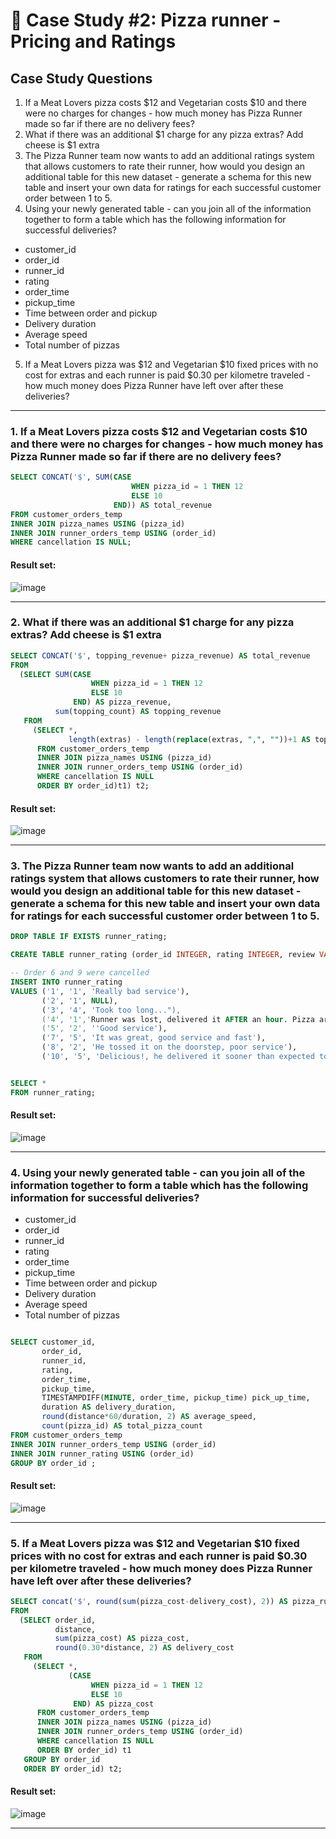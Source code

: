 # :pizza: Case Study #2: Pizza runner - Pricing and Ratings

## Case Study Questions

1. If a Meat Lovers pizza costs $12 and Vegetarian costs $10 and there were no charges for changes - how much money has Pizza Runner made so far if there are no delivery fees?
2. What if there was an additional $1 charge for any pizza extras? Add cheese is $1 extra
3. The Pizza Runner team now wants to add an additional ratings system that allows customers to rate their runner, how would you design an additional table for this new dataset - generate a schema for this new table and insert your own data for ratings for each successful customer order between 1 to 5.
4. Using your newly generated table - can you join all of the information together to form a table which has the following information for successful deliveries?
- customer_id
- order_id
- runner_id
- rating
- order_time
- pickup_time
- Time between order and pickup
- Delivery duration
- Average speed
- Total number of pizzas
5. If a Meat Lovers pizza was $12 and Vegetarian $10 fixed prices with no cost for extras and each runner is paid $0.30 per kilometre traveled - how much money does Pizza Runner have left over after these deliveries?

***

###  1. If a Meat Lovers pizza costs $12 and Vegetarian costs $10 and there were no charges for changes - how much money has Pizza Runner made so far if there are no delivery fees?

```sql
SELECT CONCAT('$', SUM(CASE
                           WHEN pizza_id = 1 THEN 12
                           ELSE 10
                       END)) AS total_revenue
FROM customer_orders_temp
INNER JOIN pizza_names USING (pizza_id)
INNER JOIN runner_orders_temp USING (order_id)
WHERE cancellation IS NULL;
``` 
	
#### Result set:
![image](https://user-images.githubusercontent.com/77529445/168244471-aebb9ea3-8566-4c03-b624-e9ec164390cd.png)

***

###  2. What if there was an additional $1 charge for any pizza extras? Add cheese is $1 extra

```sql
SELECT CONCAT('$', topping_revenue+ pizza_revenue) AS total_revenue
FROM
  (SELECT SUM(CASE
                  WHEN pizza_id = 1 THEN 12
                  ELSE 10
              END) AS pizza_revenue,
          sum(topping_count) AS topping_revenue
   FROM
     (SELECT *,
             length(extras) - length(replace(extras, ",", ""))+1 AS topping_count
      FROM customer_orders_temp
      INNER JOIN pizza_names USING (pizza_id)
      INNER JOIN runner_orders_temp USING (order_id)
      WHERE cancellation IS NULL
      ORDER BY order_id)t1) t2;
``` 
	
#### Result set:
![image](https://user-images.githubusercontent.com/77529445/168244665-403dc3f1-2e65-4be5-8ed0-e799a08b9afd.png)

***

###  3. The Pizza Runner team now wants to add an additional ratings system that allows customers to rate their runner, how would you design an additional table for this new dataset - generate a schema for this new table and insert your own data for ratings for each successful customer order between 1 to 5.

```sql
DROP TABLE IF EXISTS runner_rating;

CREATE TABLE runner_rating (order_id INTEGER, rating INTEGER, review VARCHAR(100)) ;

-- Order 6 and 9 were cancelled
INSERT INTO runner_rating
VALUES ('1', '1', 'Really bad service'),
       ('2', '1', NULL),
       ('3', '4', 'Took too long..."),
       ('4', '1','Runner was lost, delivered it AFTER an hour. Pizza arrived cold' ),
       ('5', '2', ''Good service'),
       ('7', '5', 'It was great, good service and fast'),
       ('8', '2', 'He tossed it on the doorstep, poor service'),
       ('10', '5', 'Delicious!, he delivered it sooner than expected too!');


SELECT *
FROM runner_rating;
``` 
	
#### Result set:
![image](https://user-images.githubusercontent.com/77529445/168270655-61394a42-5004-459d-b056-0fde6366a960.png)

***

###  4. Using your newly generated table - can you join all of the information together to form a table which has the following information for successful deliveries?
- customer_id
- order_id
- runner_id
- rating
- order_time
- pickup_time
- Time between order and pickup
- Delivery duration
- Average speed
- Total number of pizzas

```sql

SELECT customer_id,
       order_id,
       runner_id,
       rating,
       order_time,
       pickup_time,
       TIMESTAMPDIFF(MINUTE, order_time, pickup_time) pick_up_time,
       duration AS delivery_duration,
       round(distance*60/duration, 2) AS average_speed,
       count(pizza_id) AS total_pizza_count
FROM customer_orders_temp
INNER JOIN runner_orders_temp USING (order_id)
INNER JOIN runner_rating USING (order_id)
GROUP BY order_id ;
``` 
	
#### Result set:
![image](https://user-images.githubusercontent.com/77529445/168271015-d7feb5dd-be06-4677-8e1c-6426ef6bc34c.png)

***

###  5. If a Meat Lovers pizza was $12 and Vegetarian $10 fixed prices with no cost for extras and each runner is paid $0.30 per kilometre traveled - how much money does Pizza Runner have left over after these deliveries?

```sql
SELECT concat('$', round(sum(pizza_cost-delivery_cost), 2)) AS pizza_runner_revenue
FROM
  (SELECT order_id,
          distance,
          sum(pizza_cost) AS pizza_cost,
          round(0.30*distance, 2) AS delivery_cost
   FROM
     (SELECT *,
             (CASE
                  WHEN pizza_id = 1 THEN 12
                  ELSE 10
              END) AS pizza_cost
      FROM customer_orders_temp
      INNER JOIN pizza_names USING (pizza_id)
      INNER JOIN runner_orders_temp USING (order_id)
      WHERE cancellation IS NULL
      ORDER BY order_id) t1
   GROUP BY order_id
   ORDER BY order_id) t2;
``` 
	
#### Result set:
![image](https://user-images.githubusercontent.com/77529445/168251618-a7c97f22-9c0e-43d1-a4ec-1ea69e610c3d.png)

***



